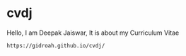 # cvdj
Hello,
    I am Deepak Jaiswar, It is about my Curriculum Vitae
    
    https://gidroah.github.io/cvdj/
